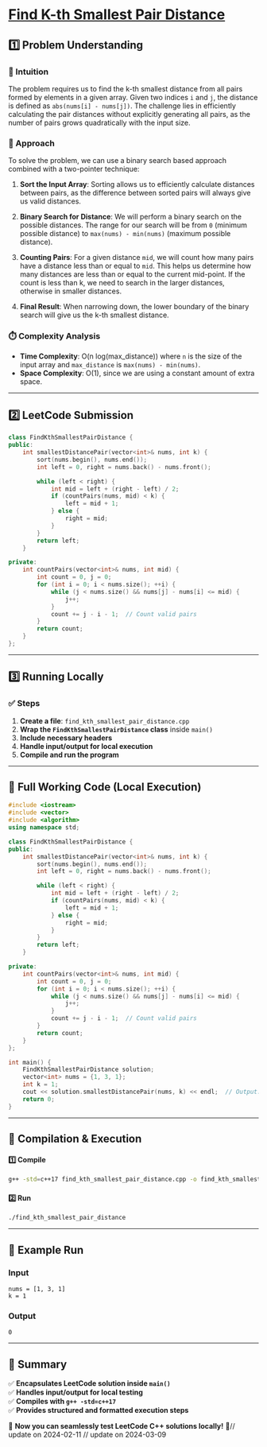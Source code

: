 # **[Find K-th Smallest Pair Distance](https://leetcode.com/problems/find-k-th-smallest-pair-distance/description/)**  

## **1️⃣ Problem Understanding**  
### **📌 Intuition**  
The problem requires us to find the k-th smallest distance from all pairs formed by elements in a given array. Given two indices `i` and `j`, the distance is defined as `abs(nums[i] - nums[j])`. The challenge lies in efficiently calculating the pair distances without explicitly generating all pairs, as the number of pairs grows quadratically with the input size.

### **🚀 Approach**  
To solve the problem, we can use a binary search based approach combined with a two-pointer technique:

1. **Sort the Input Array**: Sorting allows us to efficiently calculate distances between pairs, as the difference between sorted pairs will always give us valid distances.

2. **Binary Search for Distance**: We will perform a binary search on the possible distances. The range for our search will be from `0` (minimum possible distance) to `max(nums) - min(nums)` (maximum possible distance). 

3. **Counting Pairs**: For a given distance `mid`, we will count how many pairs have a distance less than or equal to `mid`. This helps us determine how many distances are less than or equal to the current mid-point. If the count is less than k, we need to search in the larger distances, otherwise in smaller distances.

4. **Final Result**: When narrowing down, the lower boundary of the binary search will give us the k-th smallest distance.

### **⏱️ Complexity Analysis**  
- **Time Complexity**: O(n log(max_distance)) where `n` is the size of the input array and `max_distance` is `max(nums) - min(nums)`.
- **Space Complexity**: O(1), since we are using a constant amount of extra space.

---  

## **2️⃣ LeetCode Submission**  
```cpp
class FindKthSmallestPairDistance {
public:
    int smallestDistancePair(vector<int>& nums, int k) {
        sort(nums.begin(), nums.end());
        int left = 0, right = nums.back() - nums.front();

        while (left < right) {
            int mid = left + (right - left) / 2;
            if (countPairs(nums, mid) < k) {
                left = mid + 1;
            } else {
                right = mid;
            }
        }
        return left;
    }

private:
    int countPairs(vector<int>& nums, int mid) {
        int count = 0, j = 0;
        for (int i = 0; i < nums.size(); ++i) {
            while (j < nums.size() && nums[j] - nums[i] <= mid) {
                j++;
            }
            count += j - i - 1;  // Count valid pairs
        }
        return count;
    }
};
```  

---  

## **3️⃣ Running Locally**  
### **✅ Steps**  
1. **Create a file**: `find_kth_smallest_pair_distance.cpp`  
2. **Wrap the `FindKthSmallestPairDistance` class** inside `main()`  
3. **Include necessary headers**  
4. **Handle input/output for local execution**  
5. **Compile and run the program**  

---  

## **📝 Full Working Code (Local Execution)**  
```cpp
#include <iostream>
#include <vector>
#include <algorithm>
using namespace std;

class FindKthSmallestPairDistance {
public:
    int smallestDistancePair(vector<int>& nums, int k) {
        sort(nums.begin(), nums.end());
        int left = 0, right = nums.back() - nums.front();

        while (left < right) {
            int mid = left + (right - left) / 2;
            if (countPairs(nums, mid) < k) {
                left = mid + 1;
            } else {
                right = mid;
            }
        }
        return left;
    }

private:
    int countPairs(vector<int>& nums, int mid) {
        int count = 0, j = 0;
        for (int i = 0; i < nums.size(); ++i) {
            while (j < nums.size() && nums[j] - nums[i] <= mid) {
                j++;
            }
            count += j - i - 1;  // Count valid pairs
        }
        return count;
    }
};

int main() {
    FindKthSmallestPairDistance solution;
    vector<int> nums = {1, 3, 1};
    int k = 1;
    cout << solution.smallestDistancePair(nums, k) << endl;  // Output: 0
    return 0;
}
```  

---  

## **🔧 Compilation & Execution**  
#### **1️⃣ Compile**  
```bash
g++ -std=c++17 find_kth_smallest_pair_distance.cpp -o find_kth_smallest_pair_distance
```  

#### **2️⃣ Run**  
```bash
./find_kth_smallest_pair_distance
```  

---  

## **🎯 Example Run**  
### **Input**  
```
nums = [1, 3, 1]
k = 1
```  
### **Output**  
```
0
```  

---  

## **📌 Summary**  
✅ **Encapsulates LeetCode solution inside `main()`**  
✅ **Handles input/output for local testing**  
✅ **Compiles with `g++ -std=c++17`**  
✅ **Provides structured and formatted execution steps**  

🚀 **Now you can seamlessly test LeetCode C++ solutions locally!** 🚀// update on 2024-02-11
// update on 2024-03-09
